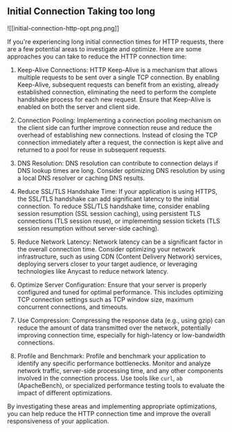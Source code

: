 ## Initial Connection Taking too long

![[initial-connection-http-opt.png.png]]

If you're experiencing long initial connection times for HTTP requests, there are a few potential areas to investigate and optimize. Here are some approaches you can take to reduce the HTTP connection time:

1. Keep-Alive Connections: HTTP Keep-Alive is a mechanism that allows multiple requests to be sent over a single TCP connection. By enabling Keep-Alive, subsequent requests can benefit from an existing, already established connection, eliminating the need to perform the complete handshake process for each new request. Ensure that Keep-Alive is enabled on both the server and client side.

2. Connection Pooling: Implementing a connection pooling mechanism on the client side can further improve connection reuse and reduce the overhead of establishing new connections. Instead of closing the TCP connection immediately after a request, the connection is kept alive and returned to a pool for reuse in subsequent requests.

3. DNS Resolution: DNS resolution can contribute to connection delays if DNS lookup times are long. Consider optimizing DNS resolution by using a local DNS resolver or caching DNS results.

4. Reduce SSL/TLS Handshake Time: If your application is using HTTPS, the SSL/TLS handshake can add significant latency to the initial connection. To reduce SSL/TLS handshake time, consider enabling session resumption (SSL session caching), using persistent TLS connections (TLS session reuse), or implementing session tickets (TLS session resumption without server-side caching).

5. Reduce Network Latency: Network latency can be a significant factor in the overall connection time. Consider optimizing your network infrastructure, such as using CDN (Content Delivery Network) services, deploying servers closer to your target audience, or leveraging technologies like Anycast to reduce network latency.

6. Optimize Server Configuration: Ensure that your server is properly configured and tuned for optimal performance. This includes optimizing TCP connection settings such as TCP window size, maximum concurrent connections, and timeouts.

7. Use Compression: Compressing the response data (e.g., using gzip) can reduce the amount of data transmitted over the network, potentially improving connection time, especially for high-latency or low-bandwidth connections.

8. Profile and Benchmark: Profile and benchmark your application to identify any specific performance bottlenecks. Monitor and analyze network traffic, server-side processing time, and any other components involved in the connection process. Use tools like `curl`, `ab` (ApacheBench), or specialized performance testing tools to evaluate the impact of different optimizations.

By investigating these areas and implementing appropriate optimizations, you can help reduce the HTTP connection time and improve the overall responsiveness of your application.